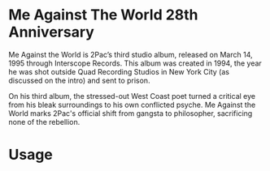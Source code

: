 # Me Against The World 28th Anniversary
Me Against the World is 2Pac’s third studio album, released on March 14, 1995 through Interscope Records. This album was created in 1994, the year he was shot outside Quad Recording Studios in New York City (as discussed on the intro) and sent to prison.

On his third album, the stressed-out West Coast poet turned a critical eye from his bleak surroundings to his own conflicted psyche. Me Against the World marks 2Pac's official shift from gangsta to philosopher, sacrificing none of the rebellion.

# Usage

